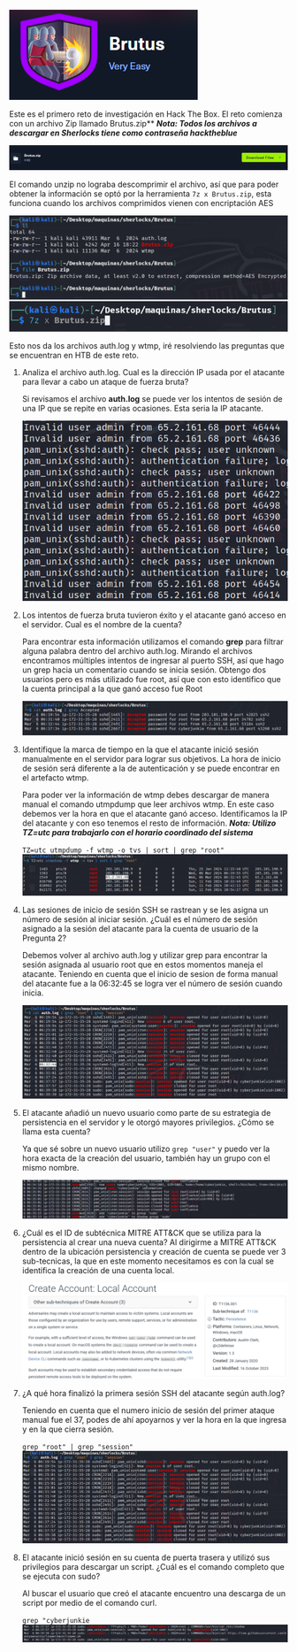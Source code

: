 ![alt text](../../../image/brutus0.png)

Este es el primero reto de investigación en Hack The Box. El reto comienza con un archivo Zip llamado Brutus.zip**
***Nota: Todos los archivos a descargar en Sherlocks tiene como contraseña hacktheblue***

![alt text](../../../image/brutus1.png)

El comando unzip no lograba descomprimir el archivo, así que para poder obtener la información se optó por la herramienta `7z x Brutus.zip`, esta funciona cuando los archivos comprimidos vienen con encriptación AES 

![alt text](../../../image/brutus2.png)
![alt text](../../../image/brutus3.png)

Esto nos da los archivos auth.log y wtmp, iré resolviendo las preguntas que se encuentran en HTB de este reto.

1. Analiza el archivo auth.log. Cual es la dirección IP usada por el atacante para llevar a cabo un ataque de fuerza bruta?

	Si revisamos el archivo **auth.log** se puede ver los intentos de sesión de una IP que se repite en varias ocasiones. Esta seria la IP atacante.
	
	![alt text](../../../image/brutus4.png)

2. Los intentos de fuerza bruta tuvieron éxito y el atacante ganó acceso en el servidor. Cual es el nombre de la cuenta?

	Para encontrar esta información utilizamos el comando **grep** para filtrar alguna palabra dentro del archivo auth.log. Mirando el archivos encontramos múltiples intentos de ingresar al puerto SSH, así que hago un grep hacia un comentario cuando se inicia sesión. Obtengo dos usuarios pero es más utilizado fue root, así que con esto identifico que la cuenta principal a la que ganó acceso fue Root
	
	![alt text](../../../image/brutus5.png)

3. Identifique la marca de tiempo en la que el atacante inició sesión manualmente en el servidor para lograr sus objetivos. La hora de inicio de sesión será diferente a la de autenticación y se puede encontrar en el artefacto wtmp.

	 Para poder ver la información de wtmp debes descargar de manera manual el comando utmpdump que leer archivos wtmp. En este caso debemos ver la hora en que el atacante ganó acceso. Identificamos la IP del atacante y con eso tenemos el resto de información.
	 ***Nota: Utilizo TZ=utc para trabajarlo con el horario coordinado del sistema***

	 `TZ=utc utmpdump -f wtmp -o tvs | sort | grep "root"`
	 ![alt text](../../../image/brutus6.png)

4. Las sesiones de inicio de sesión SSH se rastrean y se les asigna un número de sesión al iniciar sesión. ¿Cuál es el número de sesión asignado a la sesión del atacante para la cuenta de usuario de la Pregunta 2?

	 Debemos volver al archivo auth.log y utilizar grep para encontrar la sesión asignada al usuario root que en estos momentos maneja el atacante. Teniendo en cuenta que el inicio de sesion de forma manual del atacante fue a la 06:32:45 se logra ver el número de sesión cuando inicia.

	 ![alt text](../../../image/brutus7.png)

5. El atacante añadió un nuevo usuario como parte de su estrategia de persistencia en el servidor y le otorgó mayores privilegios. ¿Cómo se llama esta cuenta?

	 Ya que sé sobre un nuevo usuario utilizo `grep "user"` y puedo ver la hora exacta de la creación del usuario, también hay un grupo con el mismo nombre.

	 ![alt text](../../../image/brutus8.png)

6. ¿Cuál es el ID de subtécnica MITRE ATT&CK que se utiliza para la persistencia al crear una nueva cuenta?
	 Al dirigirme a MITRE ATT&CK dentro de la ubicación persistencia y creación de cuenta se puede ver 3 sub-tecnicas, la que en este momento necesitamos es con la cual se identifica la creación de una cuenta local.

	 ![alt text](../../../image/brutus9.png)

7. ¿A qué hora finalizó la primera sesión SSH del atacante según auth.log?
	
	 Teniendo en cuenta que el numero inicio de sesión del primer ataque manual fue el 37, podes de ahí apoyarnos y ver la hora en la que ingresa y en la que cierra sesión.
	
	 `grep "root" | grep "session"`
	 ![alt text](../../../image/brutus10.png)
	 
8. El atacante inició sesión en su cuenta de puerta trasera y utilizó sus privilegios para descargar un script. ¿Cuál es el comando completo que se ejecuta con sudo?
	 
	 Al buscar el usuario que creó el atacante encuentro una descarga de un script por medio de el comando curl. 

	 `grep "cyberjunkie`
	 ![alt text](../../../image/brutus11.png)
